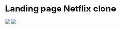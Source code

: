 # Landing page Netflix clone

<img src="https://i.imgur.com/RX3tW7f.png">
<img src="https://i.imgur.com/FJrexMC.png">
